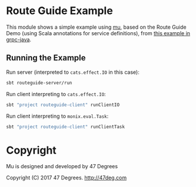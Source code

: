 
# Route Guide Example

This module shows a simple example using [mu](https://github.com/higherkindness/mu), based on the Route Guide Demo (using Scala annotations for service definitions),
from [this example in grpc-java](https://github.com/grpc/grpc-java/tree/v1.10.x/examples/src/main/java/io/grpc/examples/routeguide).

## Running the Example

Run server (interpreted to `cats.effect.IO` in this case):

```bash
sbt routeguide-server/run
```

Run client interpreting to `cats.effect.IO`:

```bash
sbt "project routeguide-client" runClientIO
```

Run client interpreting to `monix.eval.Task`:

```bash
sbt "project routeguide-client" runClientTask
```

[comment]: # (Start Copyright)
# Copyright

Mu is designed and developed by 47 Degrees

Copyright (C) 2017 47 Degrees. <http://47deg.com>

[comment]: # (End Copyright)
